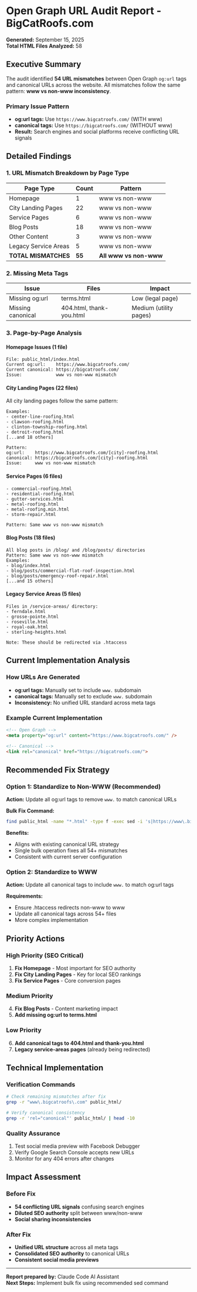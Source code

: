 # Open Graph URL Audit Report - BigCatRoofs.com

**Generated:** September 15, 2025  
**Total HTML Files Analyzed:** 58

## Executive Summary

The audit identified **54 URL mismatches** between Open Graph `og:url` tags and canonical URLs across the website. All mismatches follow the same pattern: **www vs non-www inconsistency**.

### Primary Issue Pattern
- **og:url tags:** Use `https://www.bigcatroofs.com/` (WITH www)
- **canonical tags:** Use `https://bigcatroofs.com/` (WITHOUT www)
- **Result:** Search engines and social platforms receive conflicting URL signals

## Detailed Findings

### 1. URL Mismatch Breakdown by Page Type

| Page Type | Count | Pattern |
|-----------|-------|---------|
| Homepage | 1 | www vs non-www |
| City Landing Pages | 22 | www vs non-www |
| Service Pages | 6 | www vs non-www |
| Blog Posts | 18 | www vs non-www |
| Other Content | 3 | www vs non-www |
| Legacy Service Areas | 5 | www vs non-www |
| **TOTAL MISMATCHES** | **55** | **All www vs non-www** |

### 2. Missing Meta Tags

| Issue | Files | Impact |
|-------|-------|--------|
| Missing og:url | terms.html | Low (legal page) |
| Missing canonical | 404.html, thank-you.html | Medium (utility pages) |

### 3. Page-by-Page Analysis

#### Homepage Issues (1 file)
```
File: public_html/index.html
Current og:url:    https://www.bigcatroofs.com/
Current canonical: https://bigcatroofs.com/
Issue:             www vs non-www mismatch
```

#### City Landing Pages (22 files)
All city landing pages follow the same pattern:
```
Examples:
- center-line-roofing.html
- clawson-roofing.html
- clinton-township-roofing.html
- detroit-roofing.html
[...and 18 others]

Pattern:
og:url:    https://www.bigcatroofs.com/[city]-roofing.html
canonical: https://bigcatroofs.com/[city]-roofing.html
Issue:     www vs non-www mismatch
```

#### Service Pages (6 files)
```
- commercial-roofing.html
- residential-roofing.html
- gutter-services.html
- metal-roofing.html
- metal-roofing.min.html
- storm-repair.html

Pattern: Same www vs non-www mismatch
```

#### Blog Posts (18 files)
```
All blog posts in /blog/ and /blog/posts/ directories
Pattern: Same www vs non-www mismatch
Examples:
- blog/index.html
- blog/posts/commercial-flat-roof-inspection.html
- blog/posts/emergency-roof-repair.html
[...and 15 others]
```

#### Legacy Service Areas (5 files)
```
Files in /service-areas/ directory:
- ferndale.html
- grosse-pointe.html
- roseville.html
- royal-oak.html
- sterling-heights.html

Note: These should be redirected via .htaccess
```

## Current Implementation Analysis

### How URLs Are Generated
- **og:url tags:** Manually set to include `www.` subdomain
- **canonical tags:** Manually set to exclude `www.` subdomain
- **Inconsistency:** No unified URL standard across meta tags

### Example Current Implementation
```html
<!-- Open Graph -->
<meta property="og:url" content="https://www.bigcatroofs.com/" />

<!-- Canonical -->
<link rel="canonical" href="https://bigcatroofs.com/">
```

## Recommended Fix Strategy

### Option 1: Standardize to Non-WWW (Recommended)
**Action:** Update all og:url tags to remove `www.` to match canonical URLs

**Bulk Fix Command:**
```bash
find public_html -name "*.html" -type f -exec sed -i 's|https://www\.bigcatroofs\.com/|https://bigcatroofs.com/|g' {} \;
```

**Benefits:**
- Aligns with existing canonical URL strategy
- Single bulk operation fixes all 54+ mismatches
- Consistent with current server configuration

### Option 2: Standardize to WWW
**Action:** Update all canonical tags to include `www.` to match og:url tags

**Requirements:**
- Ensure .htaccess redirects non-www to www
- Update all canonical tags across 54+ files
- More complex implementation

## Priority Actions

### High Priority (SEO Critical)
1. **Fix Homepage** - Most important for SEO authority
2. **Fix City Landing Pages** - Key for local SEO rankings
3. **Fix Service Pages** - Core conversion pages

### Medium Priority
4. **Fix Blog Posts** - Content marketing impact
5. **Add missing og:url to terms.html**

### Low Priority
6. **Add canonical tags to 404.html and thank-you.html**
7. **Legacy service-areas pages** (already being redirected)

## Technical Implementation

### Verification Commands
```bash
# Check remaining mismatches after fix
grep -r "www\.bigcatroofs\.com" public_html/

# Verify canonical consistency
grep -r 'rel="canonical"' public_html/ | head -10
```

### Quality Assurance
1. Test social media preview with Facebook Debugger
2. Verify Google Search Console accepts new URLs
3. Monitor for any 404 errors after changes

## Impact Assessment

### Before Fix
- **54 conflicting URL signals** confusing search engines
- **Diluted SEO authority** split between www/non-www
- **Social sharing inconsistencies**

### After Fix
- **Unified URL structure** across all meta tags
- **Consolidated SEO authority** to canonical URLs
- **Consistent social media previews**

---

**Report prepared by:** Claude Code AI Assistant  
**Next Steps:** Implement bulk fix using recommended sed command